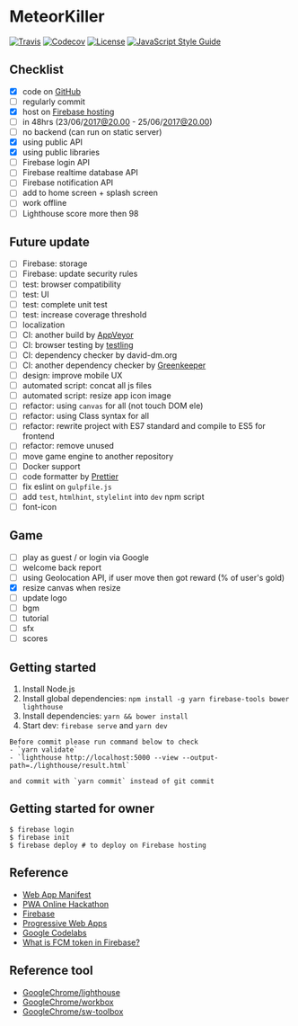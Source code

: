 # MeteorKiller

[![Travis](https://img.shields.io/travis/jojoee/pwa-online-hackathon.svg)](https://travis-ci.org/jojoee/pwa-online-hackathon)
[![Codecov](https://img.shields.io/codecov/c/github/jojoee/pwa-online-hackathon.svg)](https://codecov.io/github/jojoee/pwa-online-hackathon)
[![License](https://img.shields.io/github/license/mashape/apistatus.svg)](http://opensource.org/licenses/MIT)
[![JavaScript Style Guide](https://img.shields.io/badge/code_style-standard-brightgreen.svg)](https://standardjs.com)

## Checklist
- [x] code on [GitHub](https://github.com/jojoee/pwa-online-hackathon)
- [ ] regularly commit
- [x] host on [Firebase hosting](https://pwa-online-hackathon-ae5f6.firebaseapp.com/)
- [ ] in 48hrs (23/06/2017@20.00 - 25/06/2017@20.00)
- [ ] no backend (can run on static server)
- [x] using public API
- [x] using public libraries
- [ ] Firebase login API
- [ ] Firebase realtime database API
- [ ] Firebase notification API
- [ ] add to home screen + splash screen
- [ ] work offline
- [ ] Lighthouse score more then 98

## Future update
- [ ] Firebase: storage
- [ ] Firebase: update security rules
- [ ] test: browser compatibility
- [ ] test: UI
- [ ] test: complete unit test
- [ ] test: increase coverage threshold
- [ ] localization
- [ ] CI: another build by [AppVeyor](http://appveyor.com/)
- [ ] CI: browser testing by [testling](https://ci.testling.com/)
- [ ] CI: dependency checker by david-dm.org
- [ ] CI: another dependency checker by [Greenkeeper](https://greenkeeper.io/)
- [ ] design: improve mobile UX
- [ ] automated script: concat all js files
- [ ] automated script: resize app icon image
- [ ] refactor: using `canvas` for all (not touch DOM ele)
- [ ] refactor: using Class syntax for all
- [ ] refactor: rewrite project with ES7 standard and compile to ES5 for frontend
- [ ] refactor: remove unused
- [ ] move game engine to another repository
- [ ] Docker support
- [ ] code formatter by [Prettier](https://github.com/prettier/prettier)
- [ ] fix eslint on `gulpfile.js`
- [ ] add `test`, `htmlhint`, `stylelint` into `dev` npm script
- [ ] font-icon
## Game
- [ ] play as guest / or login via Google
- [ ] welcome back report
- [ ] using Geolocation API, if user move then got reward (% of user's gold)
- [x] resize canvas when resize
- [ ] update logo
- [ ] bgm
- [ ] tutorial
- [ ] sfx
- [ ] scores

## Getting started
1. Install Node.js
2. Install global dependencies: `npm install -g yarn firebase-tools bower lighthouse`
3. Install dependencies: `yarn && bower install`
4. Start dev: `firebase serve` and `yarn dev`

```
Before commit please run command below to check
- `yarn validate`
- `lighthouse http://localhost:5000 --view --output-path=./lighthouse/result.html`

and commit with `yarn commit` instead of git commit
```

## Getting started for owner
```
$ firebase login
$ firebase init
$ firebase deploy # to deploy on Firebase hosting
```

## Reference
- [Web App Manifest](https://developer.mozilla.org/en-US/docs/Web/Manifest)
- [PWA Online Hackathon](https://pwa.online.hackathon.in.th/)
- [Firebase](https://firebase.google.com/)
- [Progressive Web Apps](https://developers.google.com/web/progressive-web-apps/)
- [Google Codelabs](https://codelabs.developers.google.com)
- [What is FCM token in Firebase?](https://stackoverflow.com/questions/37671380/what-is-fcm-token-in-firebase)

## Reference tool
- [GoogleChrome/lighthouse](https://github.com/GoogleChrome/lighthouse)
- [GoogleChrome/workbox](https://github.com/googlechrome/workbox)
- [GoogleChrome/sw-toolbox](https://github.com/GoogleChrome/sw-toolbox)
